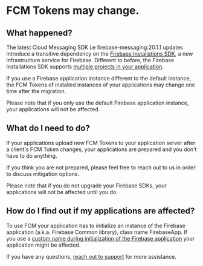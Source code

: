 # FCM Tokens may change.

## What happened?

The latest Cloud Messaging SDK i.e firebase-messaging:20.1.1 updates introduce a transitive dependency on the [Firebase Installations SDK](https://console.cloud.google.com/apis/library/firebaseinstallations.googleapis.com), a new infrastructure service for Firebase. Different to before, the Firebase Installations SDK supports [multiple projects in your application](https://firebase.google.com/docs/projects/multiprojects). 

If you use a Firebase application instance different to the default instance, the FCM Tokens of installed instances of your applications may change one time after the migration.

Please note that if you only use the default Firebase application instance, your applications will not be affected.

## What do I need to do?

If your applications upload new FCM Tokens to your application server after a client's FCM Token changes, your applications are prepared and you don't have to do anything.

If you think you are not prepared, please feel free to reach out to us in order to discuss mitigation options.

Please note that if you do not upgrade your Firebase SDKs, your applications will not be affected until you do.

## How do I find out if my applications are affected?

To use FCM your application has to initialize an instance of the Firebase application (a.k.a. Firebase Common library), class name FirebaseApp. If you use a [custom name during initialization of the Firebase application](https://github.com/firebase/firebase-android-sdk/blob/1e43a8e5988a99338921f9d10b1635ec99e78bdc/firebase-common/src/main/java/com/google/firebase/FirebaseApp.java#L282-L285) your application might be affected.

If you have any questions, [reach out to support](https://firebase.google.com/support/contact?utm_source=email&utm_medium=email&utm_campaign=firebase-installations-api-restrictions-problem) for more assistance.